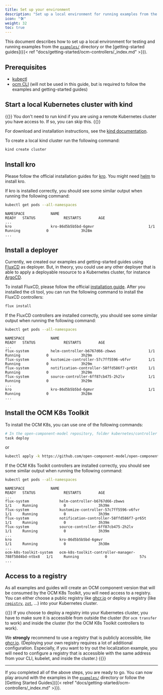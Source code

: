 ```yaml
---
title: Set up your environment
description: "Set up a local environment for running examples from the getting-started guides"
icon: "🛠️"
weight: 32
toc: true
---
```


This document describes how to set up a local environment for testing and running examples from the [`examples/`](https://github.com/open-component-model/open-component-model/tree/main/kubernetes/controller/examples) directory or the [getting-started guides]({{< ref "docs/getting-started/ocm-controllers/_index.md" >}}).

## Prerequisites

- [kubectl](https://kubernetes.io/docs/tasks/tools/#kubectl)
- [ocm CLI](https://ocm.software/docs/getting-started/installation/) (will not be used in this guide, but is required to follow the examples and getting-started guides)

## Start a local Kubernetes cluster with kind

{{<callout context="note">}}
You don't need to run kind if you are using a remote Kubernetes cluster you have access to. If so, you can skip this.
{{</callout>}}

For download and installation instructions, see the
[kind documentation](https://kind.sigs.k8s.io/docs/user/quick-start).

To create a local kind cluster run the following command:

```bash
kind create cluster
```

## Install kro

Please follow the official installation guides for [kro](https://kro.run/docs/getting-started/Installation). You might
need [helm](https://helm.sh/docs/intro/install/) to install kro.

If kro is installed correctly, you should see some similar output when running the following command:

```bash
kubectl get pods --all-namespaces
```

```console
NAMESPACE            NAME                                         READY   STATUS             RESTARTS        AGE
...
kro                  kro-86d5b5b5bd-6gmvr                         1/1     Running            0               3h28m
...
```

## Install a deployer

Currently, we created our examples and getting-started guides using [FluxCD](https://fluxcd.io/) as deployer.
But, in theory, you could use any other deployer that is able to apply a deployable resource to a Kubernetes cluster,
for instance [ArgoCD](https://argo-cd.readthedocs.io/en/stable/).

To install FluxCD, please follow the official [installation guide](https://fluxcd.io/docs/installation/). After you
installed the cli tool, you can run the following command to install the FluxCD controllers:

```bash
flux install
```

If the FluxCD controllers are installed correctly, you should see some similar output when running the following
command:

```bash
kubectl get pods --all-namespaces
```

```console
NAMESPACE            NAME                                         READY   STATUS             RESTARTS        AGE
...
flux-system          helm-controller-b6767d66-zbwws               1/1     Running            0               3h29m
flux-system          kustomize-controller-57c7ff5596-v6fvr        1/1     Running            0               3h29m
flux-system          notification-controller-58ffd586f7-pr65t     1/1     Running            0               3h29m
flux-system          source-controller-6ff87cb475-2h2lv           1/1     Running            0               3h29m
...
kro                  kro-86d5b5b5bd-6gmvr                         1/1     Running            0               3h28m
...
```

## Install the OCM K8s Toolkit

To install the OCM K8s, you can use one of the following commands:

```bash
# In the open-component-model repository, folder kubernetes/controller
task deploy
```

or

```bash
kubectl apply -k https://github.com/open-component-model/open-component-model/kubernetes/controller/config/default?ref=main
```

If the OCM K8s Toolkit controllers are installed correctly, you should see some similar output when running the
following command:

```bash
kubectl get pods --all-namespaces
```

```console
NAMESPACE            NAME                                         READY   STATUS             RESTARTS        AGE
...
flux-system              helm-controller-b6767d66-zbwws                        1/1     Running            0               3h39m
flux-system              kustomize-controller-57c7ff5596-v6fvr                 1/1     Running            0               3h39m
flux-system              notification-controller-58ffd586f7-pr65t              1/1     Running            0               3h39m
flux-system              source-controller-6ff87cb475-2h2lv                    1/1     Running            0               3h39m
...
kro                      kro-86d5b5b5bd-6gmvr                                  1/1     Running            0               3h38m
...
ocm-k8s-toolkit-system   ocm-k8s-toolkit-controller-manager-788f58d4bd-ntbx8   1/1     Running            0               57s
...
```

## Access to a registry

As all examples and guides will create an OCM component version that will be consumed by the OCM K8s Toolkit, you will
need access to a registry. You can either choose a public registry like [ghcr.io][ghcr.io] or deploy a registry (like
[`registry`][registry], [`zot`][zot], ...) into your Kubernetes cluster.

{{<callout context="caution">}}
If you choose to deploy a registry into your Kubernetes cluster, you have to make sure it is accessible from outside
the cluster (for `ocm transfer` to work) and inside the cluster (for the OCM K8s Toolkit controllers to work).

We **strongly** recommend to use a registry that is publicly accessible, like [ghcr.io][ghcr.io].
(Deploying your own registry requires a lot of additional configuration. Especially, if you want to try out the
localization example, you will need to configure a registry that is accessible with the same address from your
CLI, kubelet, and inside the cluster.)
{{</callout>}}

---

If you completed all of the above steps, you are ready to go. You can now play around with the examples in the
[`examples/`](https://github.com/open-component-model/open-component-model/tree/main/kubernetes/controller/examples) directory or follow the [Getting Started Guides]({{< relref "docs/getting-started/ocm-controllers/_index.md" >}}).

[ghcr.io]: https://docs.github.com/en/packages/learn-github-packages/introduction-to-github-packages
[registry]: https://hub.docker.com/_/registry
[zot]: https://zotregistry.dev/
